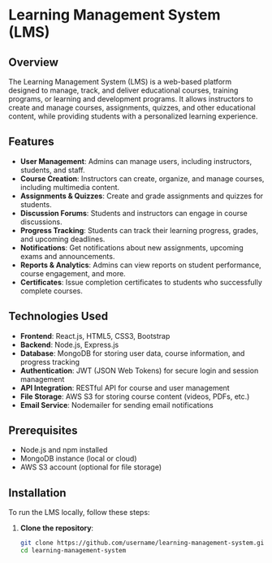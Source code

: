 # Learning Management System (LMS)

## Overview
The Learning Management System (LMS) is a web-based platform designed to manage, track, and deliver educational courses, training programs, or learning and development programs. It allows instructors to create and manage courses, assignments, quizzes, and other educational content, while providing students with a personalized learning experience.

## Features
- **User Management**: Admins can manage users, including instructors, students, and staff.
- **Course Creation**: Instructors can create, organize, and manage courses, including multimedia content.
- **Assignments & Quizzes**: Create and grade assignments and quizzes for students.
- **Discussion Forums**: Students and instructors can engage in course discussions.
- **Progress Tracking**: Students can track their learning progress, grades, and upcoming deadlines.
- **Notifications**: Get notifications about new assignments, upcoming exams and announcements.
- **Reports & Analytics**: Admins can view reports on student performance, course engagement, and more.
- **Certificates**: Issue completion certificates to students who successfully complete courses.

## Technologies Used
- **Frontend**: React.js, HTML5, CSS3, Bootstrap
- **Backend**: Node.js, Express.js
- **Database**: MongoDB for storing user data, course information, and progress tracking
- **Authentication**: JWT (JSON Web Tokens) for secure login and session management
- **API Integration**: RESTful API for course and user management
- **File Storage**: AWS S3 for storing course content (videos, PDFs, etc.)
- **Email Service**: Nodemailer for sending email notifications

## Prerequisites
- Node.js and npm installed
- MongoDB instance (local or cloud)
- AWS S3 account (optional for file storage)

## Installation
To run the LMS locally, follow these steps:

1. **Clone the repository**:
   ```bash
   git clone https://github.com/username/learning-management-system.git
   cd learning-management-system
